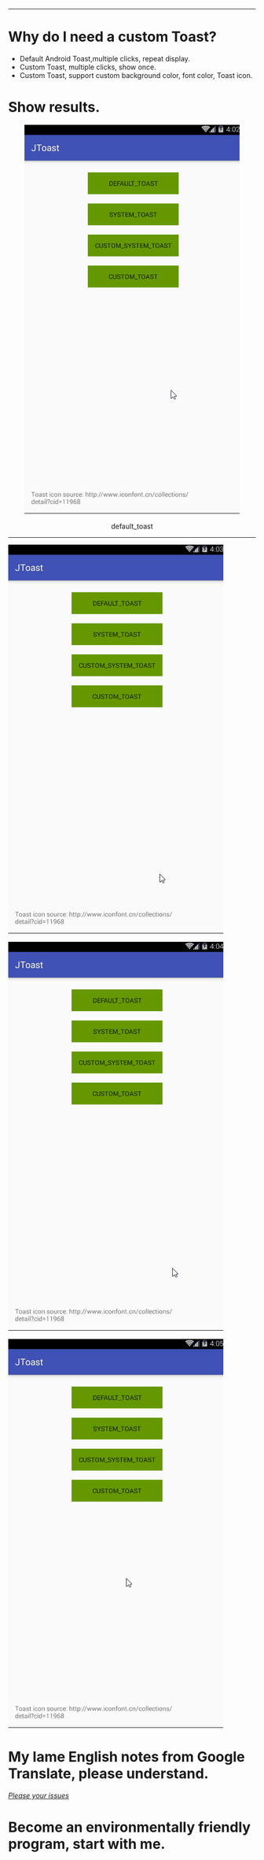 

---
# Why do I need a custom Toast?
- Default Android Toast,multiple clicks, repeat display.
- Custom Toast, multiple clicks, show once.
- Custom Toast, support custom background color, font color, Toast icon.

# Show results.
 <div align="center">

!["JToast"](https://github.com/Jboob/JToast/blob/master/images/default_toast.gif  "default_toast")

 default_toast

---

 </div>

![JToast](https://github.com/Jboob/JToast/blob/master/images/system_toast.gif "system_toast")

![JToast](https://github.com/Jboob/JToast/blob/master/images/custom_system_toast.gif "custom_system_toast")

![JToast](https://github.com/Jboob/JToast/blob/master/images/custom_toast.gif "custom_toast")



# My lame English notes from Google Translate, please understand.

 [ *Please your issues* ](https://github.com/Jboob/JToast/issues)

# Become an environmentally friendly program, start with me.
